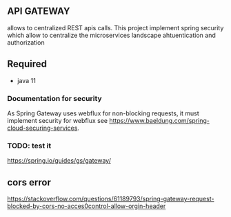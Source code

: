 ## API GATEWAY
allows to centralized REST apis calls. This project implement spring security which allow to centralize the microservices landscape ahtuentication and authorization

## Required
- java 11
### Documentation for security
As Spring Gateway uses webflux for non-blocking requests, it must implement security for webflux
see https://www.baeldung.com/spring-cloud-securing-services.

### TODO: test it
https://spring.io/guides/gs/gateway/

## cors error
https://stackoverflow.com/questions/61189793/spring-gateway-request-blocked-by-cors-no-acces0control-allow-orgin-header